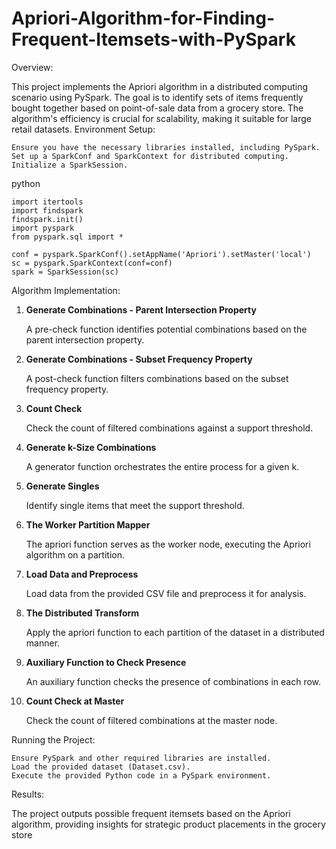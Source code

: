 # Apriori-Algorithm-for-Finding-Frequent-Itemsets-with-PySpark
Overview:

This project implements the Apriori algorithm in a distributed computing scenario using PySpark. The goal is to identify sets of items frequently bought together based on point-of-sale data from a grocery store. The algorithm's efficiency is crucial for scalability, making it suitable for large retail datasets.
Environment Setup:

    Ensure you have the necessary libraries installed, including PySpark.
    Set up a SparkConf and SparkContext for distributed computing.
    Initialize a SparkSession.

python

    import itertools
    import findspark
    findspark.init()
    import pyspark
    from pyspark.sql import *
    
    conf = pyspark.SparkConf().setAppName('Apriori').setMaster('local')
    sc = pyspark.SparkContext(conf=conf)
    spark = SparkSession(sc)

Algorithm Implementation:
1. **Generate Combinations - Parent Intersection Property**

    A pre-check function identifies potential combinations based on the parent intersection property.

2. **Generate Combinations - Subset Frequency Property**

    A post-check function filters combinations based on the subset frequency property.

3. **Count Check**

    Check the count of filtered combinations against a support threshold.

4. **Generate k-Size Combinations**

    A generator function orchestrates the entire process for a given k.

5. **Generate Singles**

    Identify single items that meet the support threshold.

6. **The Worker Partition Mapper**

    The apriori function serves as the worker node, executing the Apriori algorithm on a partition.

7. **Load Data and Preprocess**

    Load data from the provided CSV file and preprocess it for analysis.

8. **The Distributed Transform**

    Apply the apriori function to each partition of the dataset in a distributed manner.

9. **Auxiliary Function to Check Presence**

    An auxiliary function checks the presence of combinations in each row.

10. **Count Check at Master**

    Check the count of filtered combinations at the master node.

Running the Project:

    Ensure PySpark and other required libraries are installed.
    Load the provided dataset (Dataset.csv).
    Execute the provided Python code in a PySpark environment.

Results:

The project outputs possible frequent itemsets based on the Apriori algorithm, providing insights for strategic product placements in the grocery store

